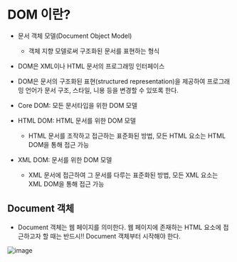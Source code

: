 # DOM 이란?
* 문서 객체 모델(Document Object Model)
    * 객체 지향 모델로써 구조화된 문서를 표현하는 형식
* DOM은 XML이나 HTML 문서의 프로그래밍 인터페이스 
* DOM은 문서의 구조화된 표현(structured representation)을 제공하여 프로그래밍 언어가 문서 구조, 스타일, 니용 등을 변경할 수 있또록 한다.

* Core DOM: 모든 문서타입을 위한 DOM 모델
* HTML DOM: HTML 문서를 위한 DOM 모델
    * HTML 문서를 조작하고 접근하는 표준화된 방법, 모든 HTML 요소는 HTML DOM을 통해 접근 가능
* XML DOM: 문서를 위한 DOM 모델
    * XML 문서에 접근하여 그 문서를 다루는 표준화된 방법, 모든 XML 요소는 XML DOM을 통해 접근 가능

## Document 객체
* Document 객체는 웹 페이지를 의미한다. 웹 페이지에 존재하는 HTML 요소에 접근하고자 할 때는 반드시!! Document 객체부터 시작해야 한다.

![image](https://user-images.githubusercontent.com/76929823/124714731-1861e500-df3d-11eb-9646-6ad5575fce10.png)
